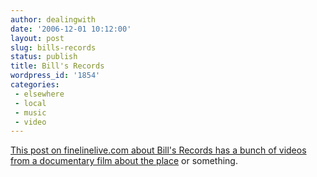 ```yaml
---
author: dealingwith
date: '2006-12-01 10:12:00'
layout: post
slug: bills-records
status: publish
title: Bill's Records
wordpress_id: '1854'
categories:
 - elsewhere
 - local
 - music
 - video
---
```


[This post on finelinelive.com about Bill's Records has a bunch of videos from
a documentary film about the place][1] or something.

   [1]: http://finelinelive.com/2006/11/30/buh-bye-bill/

